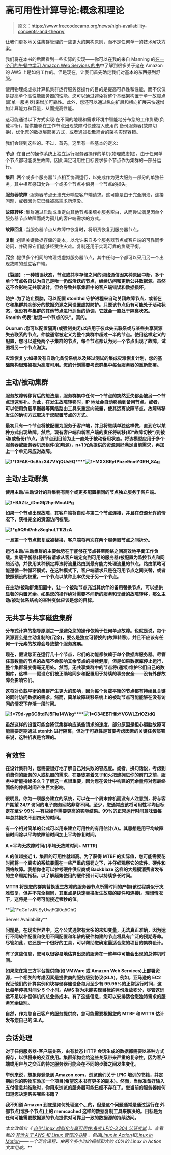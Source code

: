 # 高可用性计算导论:概念和理论

> 原文：<https://www.freecodecamp.org/news/high-availability-concepts-and-theory/>

让我们更多地关注集群管理的一些更大的架构原则，而不是任何单一的技术解决方案。

我们将在本书的后面看到一些实际的实现——你可以在我的来自 Manning 的[在一个月的午餐中学习 Amazon Web Services 的书](https://livebook.manning.com/#!/book/learn-amazon-web-services-in-a-month-of-lunches/chapter-14)中了解到很多关于这在 Amazon 的 AWS 上是如何工作的。但是现在，让我们首先确定我们对基本的东西感到舒服。

使用物理或虚拟计算机集群运行服务器操作的目的是提高可靠性和性能，而不仅仅是提高单个高性能服务器的性能。您可以通过避免将整个基础架构置于单一故障点(即单一服务器)来增加可靠性。此外，您还可以通过纵向扩展和横向扩展来快速增加计算能力和容量，从而提高性能。

这可能通过以下方式实现:在不同的地理和需求环境中智能地分布您的工作负载(负载平衡)，提供能够在工作节点出现故障时快速投入使用的
备份服务器(故障切换)，优化您的数据层部署方式，或者通过松散耦合的架构实现容错。

我们会谈到这些的。不过，首先，这里有一些基本的定义:

****节点**** :在自己的操作系统上独立运行服务器操作的单机(物理或虚拟)。由于任何单个节点都可能发生故障，因此满足可用性目标要求多个节点作为集群的一部分运行。

****集群**** :两个或多个服务器节点相互协调运行，以完成作为更大服务一部分的单独任务，其中相互感知允许一个或多个节点补偿另一个节点的损失。

****服务器故障**** :服务器节点无法充分响应客户端请求。这可能是由于完全崩溃，连接问题，或者因为它已经被高需求所淹没。

****故障转移**** :集群通过启动或重定向其他节点来填补服务空白，从而尝试满足因单个服务器节点故障而成为孤儿的客户端需求的方式。

****故障回复**** :当服务器节点从故障中恢复时，将职责恢复到服务器节点。

****复制**** :创建关键数据存储的副本，以允许来自多个服务器节点或客户端的可靠同步访问，并确保它们能够经受住灾难。复制还用于实现可靠的负载平衡。

****冗余**** :提供多个相同的物理或虚拟服务器节点，其中任何一个都可以采用另一个出现故障的孤立客户端。

**【裂脑】 :一种错误状态，节点或共享存储之间的网络通信因某种原因中断，多个单个节点各自认为自己是唯一仍然活跃的节点，继续访问和更新公共数据源。虽然这不会影响无共享设计，但会导致共享集群中的客户端错误和数据损坏。**

******防护**** :为了防止裂脑，可以配置 stonithd 守护进程来自动关闭故障节点，或者在它和集群其余部分的数据资源之间设置虚拟防护。只要该节点仍有可能处于活动状态，但没有与集群的其他节点进行适当的协调，它就会一直处于隔离状态。Stonith 代表“射另一个节点的头”。真的。**

******Quorum**** :您可以配置隔离(或强制关闭)以应用于彼此失去联系或与某些共享资源失去联系的节点。仲裁通常被定义为整个集群中超过一半的节点。使用这样定义的配置，您可以避免两个子集群的节点，每个节点都认为另一个节点出现了故障，试图将另一个节点淘汰。**

******灾难恢复**** y:如果没有自动化备份系统以及经过测试的集成灾难恢复计划，您的基础架构很难被视为高度可用。您的计划需要考虑群集中每台服务器的重新部署。**

## **主动/被动集群**

**服务故障转移背后的想法是，服务群集中任何一个节点的突然丢失都会被另一个节点迅速弥补。为此，在发生故障转移时，IP 地址会自动移动到备用节点。或者，可以使用负载平衡器等网络路由工具来重定向流量，使其远离故障节点。故障转移发生的确切方式取决于您配置节点的方式。**

**最初只有一个节点将被配置为服务于客户端，并且将继续单独这样做，直到它以某种方式出现故障。然后，现有客户端和新客户端的责任将转移(即“故障切换”)到被动(或备份)节点，该节点到目前为止一直处于被动备用状态。将该模型应用于多个服务器或服务器机房组件(如电源)，n+1 冗余提供的资源刚好满足当前需求，再加上一个单元来应对故障。**

**![1*f3FAK-0sBhz347VYjQUsEQ](img/458ca6419655bd1b75a37d4c37407931.png)****![1*MXXBRytPbze9nmY0RH_8Ag](img/c67eedf310d3bde035a5272ef4fbca11.png)**

## **主动/主动群集**

**使用主动/主动设计的群集将有两个或更多配置相同的节点独立服务于客户端。**

**![1*BAZtz_iDmGIj2hy-MvuUPg](img/395546a67958ed48905ad3d78e46f29d.png)**

**如果一个节点出现故障，其客户端将自动与第二个节点连接，并且在资源允许的情况下，获得完全的资源访问权限。**

**![1*g5Q9d7nhz8cghuLT1l2IzA](img/8e451068030a10a81692a8a525512274.png)**

**一旦第一个节点恢复或被替换，客户端将再次在两个服务器节点之间拆分。**

**运行主动/主动集群的主要优势在于能够在节点甚至网络之间高效地平衡工作负载。负载平衡器(将所有请求从客户端定向到可用的服务器)被配置为监控节点和网络活动，并使用某种预定算法将流量路由到最有能力处理流量的节点。路由策略可能遵循一种循环模式，在这种模式下，客户端请求只是在可用节点之间交替，或者按照预设的权重，一个节点以某种比率优先于另一个节点。**

**在主动/被动群集配置中，让一个被动节点充当其伙伴的备用替换节点，可以提供显著的内置冗余。如果您的操作绝对需要不间断的服务和无缝的故障转移，那么主动/被动体系结构的某种变体应该是您的目标。**

## **无共享与共享磁盘集群**

**分布式计算的指导原则之一是避免您的操作依赖于任何单点故障。也就是说，每个资源要么是主动复制的(冗余)，要么是独立可替换的(故障转移)，并且不应该有任何一个元素的故障会导致整个服务瘫痪。**

**现在，假设您正在运行几十个节点，它们的功能都依赖于单个数据库服务器。尽管任意数量的节点的故障不会影响其余节点的持续健康，但是如果数据库停止运行，整个集群将变得毫无用处。然而，无共享集群中的节点将(通常)维护它们自己的数据库，这样——假设它们被正确地同步和配置用于持续的事务安全——没有外部故障会影响它们。**

**这将对负载平衡的集群产生更大的影响，因为每个负载平衡的节点都有持续且关键的同时访问数据的需求。然而，简单故障转移系统上的被动节点可能能够在没有访问的情况下存活一段时间。**

**![1*79d-yp6C8tdPJ5Fiu14Wkg](img/b805ff6720c42634741b4e74d672a14e.png)****![1*C34EBTHibYVGWLZriOZtdQ](img/ac6c337a812dc8586986a883681350da.png)**

**虽然这样的设置可能会降低集群响应某些请求的速度，部分原因是担心裂脑故障可能需要定期通过 stonith 进行隔离，但对于可靠性是首要考虑因素的关键任务部署来说，这种折衷是合理的。**

## **有效性**

**在设计集群时，您需要很好地了解自己对失败的容忍度。或者，换句话说，考虑到消费你的服务的人或机器的需求，在暴徒拿着叉子和火把蜂拥进你的前门之前，服务中断能持续多久？了解这一点很重要，因为您在设计中构建的冗余量将对您最终面临的停机时间产生巨大影响。**

**很明显，你为一项服务建立的系统，可以在一个周末停机而没有人注意到，将与客户期望 24/7 访问的电子商务网站非常不同。至少，您通常应该将可用性平均目标定在至少 99% —有些操作需要更高的实际结果。99%的正常运行时间意味着每年总共损失不到四天的时间。**

**有一个相对简单的公式可以用来建立可用性的有用估计(A)。其思想是用平均故障前时间除以平均故障前时间加上平均修复时间。**

**A =平均无故障时间/(平均无故障时间+ MTTR)**

**A 的值越接近 1，集群的可用性就越高。为了获得 MTBF 的实际值，您可能需要花时间将一个真实的系统暴露在一些严重的惩罚之下，并仔细观察它的软件、硬件和网络故障。我想你也可以参考硬件供应商或 Backblaze 这样的大规模消费者发布的生命周期指标，以了解频繁使用的硬件预计可以持续多长时间。**

**MTTR 将是您的群集替换发生故障的服务器节点所需时间的产物(该过程类似于灾难恢复，但并不完全相同，其重点是快速替换发生故障的硬件和连接)。理想情况下，这将是一个尽可能接近零秒的值。**

**![1*qGnfvJNjSyUwjFQl0q5OhQ](img/ef12ecdada56360ae03cd95db0d18e1d.png)

Server Availability** 

**问题是，在现实世界中，这个公式通常有太多的未知变量，无法真正准确，因为运行不同软件配置和使用不同配置和年龄的硬件构建的节点将具有广泛的预期寿命。尽管如此，它还是一个很好的工具，可以帮助您确定最适合您的项目的集群设计。**

**有了这些信息，您可以很容易地估算出您的服务在一整年中可能会出现的总停机时间。**

**如果您在第三方平台提供商(如 VMWare 或 Amazon Web Services)上部署资源，一个相关的考虑因素是提供商的服务级别协议(SLA)。例如，亚马逊的 EC2 保证他们的计算实例和块存储存储设备每月至少有 99.95%的正常运行时间，这比每年停机时间少 5 个小时。AWS 将为未能实现目标的月份发放积分，尽管这远远不足以补偿停机的总业务成本。有了这些信息，您可以安排适合您独特需求的服务冗余级别。**

**自然，作为您自己客户的服务提供商，您可能需要根据您的 MTBF 和 MTTR 估计发布您自己的 SLA。**

## **会话处理**

**对于任何服务器-客户端关系，由有状态 HTTP 会话生成的数据都需要以某种方式保存，以供将来的交互使用。集群架构会给这些关系带来严重的复杂性，因为客户端或用户与之交互的特定服务器可能会在不同的步骤之间发生变化。**

**举例来说，想象你登录到 Amazon.com，浏览他们关于 LPIC 培训的书籍，并定期向你的购物车添加一个项目(希望这本书有更多的副本)。然而，当你准备好输入支付信息并结账时，你用来浏览的服务器可能已经不存在了。您当前的服务器如何知道您决定购买哪些书籍？**

**我不知道 Amazon 到底是如何处理这个[、](https://www.manning.com/books/learn-amazon-web-services-in-a-month-of-lunches?a_aid=bootstrap-it&amp;a_bid=1c1b5e27)的，但是这个问题通常是通过运行在
外部节点(或多个节点)上的 memcached 这样的数据复制工具来解决的。目标是为任何可能需要数据源的节点提供对可靠且一致的数据源的持续访问。**

***本文改编自《* [*自学 Linux 虚拟化与高可用性:备考 LPIC-3 304 认证考试*](https://www.amazon.com/gp/product/B06XTZ4YWQ/ref=as_li_tl?ie=UTF8&camp=1789&creative=9325&creativeASIN=B06XTZ4YWQ&linkCode=as2&tag=projemun-20&linkId=fa7577d96ed91ffe111b08665bcb53f9) *》。查看我的* [*其他关于 AWS 和 Linux 管理的书籍*](https://bootstrap-it.com/) *，包括*[*Linux in Action*](https://www.manning.com/books/linux-in-action?a_aid=bootstrap-it&a_bid=4ca15fc9)*和*[*Linux in Motion*](https://www.manning.com/livevideo/linux-in-motion?a_aid=bootstrap-it&a_bid=0c56986f&chan=motion1)*——一个混合课程，由两个多小时的视频和大约 40%的 Linux in Action 文本组成。***